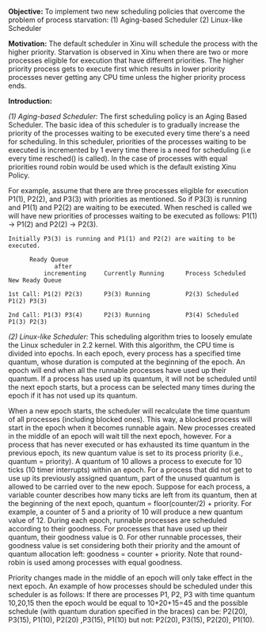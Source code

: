 **Objective:** To implement two new scheduling policies that overcome the problem of process starvation:
	(1) Aging-based Scheduler
	(2) Linux-like Scheduler

**Motivation:** The default scheduler in Xinu will schedule the process with the higher priority. Starvation is observed in Xinu when there are two or more processes eligible for execution that have different priorities. The higher priority process gets to execute first which results in lower priority processes never getting any CPU time unless the higher priority process ends. 

**Introduction:**

*(1) Aging-based Scheduler:*
The first scheduling policy is an Aging Based Scheduler. The basic idea of this scheduler is to gradually increase the priority of the processes waiting to be executed every time there's a need for scheduling. In this scheduler, priorities of the processes waiting to be executed is incremented by 1 every time there is a need for scheduling (i.e every time resched() is called). In the case of processes with equal priorities round robin would be used which is the default existing Xinu Policy. 

For example, assume that there are three processes eligible for execution P1(1), P2(2), and P3(3) with priorities as mentioned. So if P3(3) is running and  P1(1) and P2(2) are waiting to be executed. When resched is called we will have new priorities of processes waiting to be executed as follows: P1(1) -> P1(2) and P2(2) -> P2(3).

```
Initially P3(3) is running and P1(1) and P2(2) are waiting to be executed. 
          
	  Ready Queue            
             after                                   
          incrementing     Currently Running      Process Scheduled      New Ready Queue 
	  
1st Call: P1(2) P2(3)      P3(3) Running          P2(3) Scheduled        P1(2) P3(3)

2nd Call: P1(3) P3(4)      P2(3) Running          P3(4) Scheduled        P1(3) P2(3)
```

*(2) Linux-like Scheduler:*
This scheduling algorithm tries to loosely emulate the Linux scheduler in 2.2 kernel. With this algorithm, the CPU time is divided into epochs. In each epoch, every process has a specified time quantum, whose duration is computed at the beginning of the epoch. An epoch will end when all the runnable processes have used up their quantum. If a process has used up its quantum, it will not be scheduled until the next epoch starts, but a process can be selected many times during the epoch if it has not used up its quantum.

When a new epoch starts, the scheduler will recalculate the time quantum of all processes (including blocked ones). This way, a blocked process will start in the epoch when it becomes runnable again. New processes created in the middle of an epoch will wait till the next epoch, however. For a process that has never executed or has exhausted its time quantum in the previous epoch, its new quantum value is set to its process priority (i.e., quantum = priority). A quantum of 10 allows a process to execute for 10 ticks (10 timer interrupts) within an epoch. For a process that did not get to use up its previously assigned quantum, part of the unused quantum is allowed to be carried over to the new epoch. Suppose for each process, a variable counter describes how many ticks are left from its quantum, then at the beginning of the next epoch, quantum = floor(counter/2) + priority. For example, a counter of 5 and a priority of 10 will produce a new quantum value of 12. During each epoch, runnable processes are scheduled according to their goodness. For processes that have used up their quantum, their goodness value is 0. For other runnable processes, their goodness value is set considering both their priority and the amount of quantum allocation left: goodness = counter + priority. Note that round-robin is used among processes with equal goodness.

Priority changes made in the middle of an epoch will only take effect in the next epoch. An example of how processes should be scheduled under this scheduler is as follows:
If there are processes P1, P2, P3 with time quantum 10,20,15 then the epoch would be equal to 10+20+15=45 and the possible schedule (with quantum duration specified in the braces) can be: P2(20), P3(15), P1(10), P2(20) ,P3(15), P1(10) but not: P2(20), P3(15), P2(20), P1(10).
